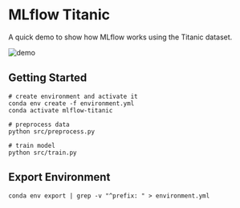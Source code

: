 # MLflow Titanic

A quick demo to show how MLflow works using the Titanic dataset.

![demo](https://user-images.githubusercontent.com/17039389/65383212-cc848280-dd4c-11e9-9f4a-16c8577e6622.gif)

## Getting Started

```
# create environment and activate it
conda env create -f environment.yml
conda activate mlflow-titanic

# preprocess data
python src/preprocess.py

# train model
python src/train.py
```

## Export Environment

```
conda env export | grep -v "^prefix: " > environment.yml
```